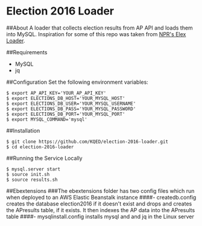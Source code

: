# Election 2016 Loader

##About
A loader that collects election results from AP API and loads them into MySQL. Inspiration for some of this repo was taken from [NPR's Elex Loader](https://github.com/nprapps/ap-election-loader).

##Requirements
- MySQL
- jq

##Configuration
Set the following environment variables:
```
$ export AP_API_KEY='YOUR_AP_API_KEY'
$ export ELECTIONS_DB_HOST='YOUR_MYSQL_HOST'
$ export ELECTIONS_DB_USER='YOUR_MYSQL_USERNAME'
$ export ELECTIONS_DB_PASS='YOUR_MYSQL_PASSWORD'
$ export ELECTIONS_DB_PORT='YOUR_MYSQL_PORT'
$ export MYSQL_COMMAND='mysql'
```

##Installation
```
$ git clone https://github.com/KQED/election-2016-loader.git
$ cd election-2016-loader
```

##Running the Service Locally
```
$ mysql.server start
$ source init.sh
$ source results.sh
```

##Ebextensions
###The ebextensions folder has two config files which run when deployed to an AWS Elastic Beanstalk instance
####- createdb.config creates the database election2016 if it doesn't exist and drops and creates the APresults table, if it exists. It then indexes the AP data into the APresults table
####- mysqlinstall.config installs mysql and and jq in the Linux server
